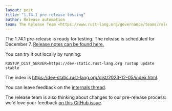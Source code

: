 ```yaml
---
layout: post
title: "1.74.1 pre-release testing"
author: Release automation
team: The Release Team <https://www.rust-lang.org/governance/teams/release>
---
```


The 1.74.1 pre-release is ready for testing. The release is scheduled for
December 7. [Release notes can be found here.][relnotes]

You can try it out locally by running:

```plain
RUSTUP_DIST_SERVER=https://dev-static.rust-lang.org rustup update stable
```

The index is <https://dev-static.rust-lang.org/dist/2023-12-05/index.html>.

You can leave feedback on the [internals thread](https://internals.rust-lang.org/t/rust-1-74-1-pre-release-testing/19979).

The release team is also thinking about changes to our pre-release process:
we'd love your feedback [on this GitHub issue][feedback].

[relnotes]: https://github.com/rust-lang/rust/blob/stable/RELEASES.md#version-1741-2023-12-07
[feedback]: https://github.com/rust-lang/release-team/issues/16
    